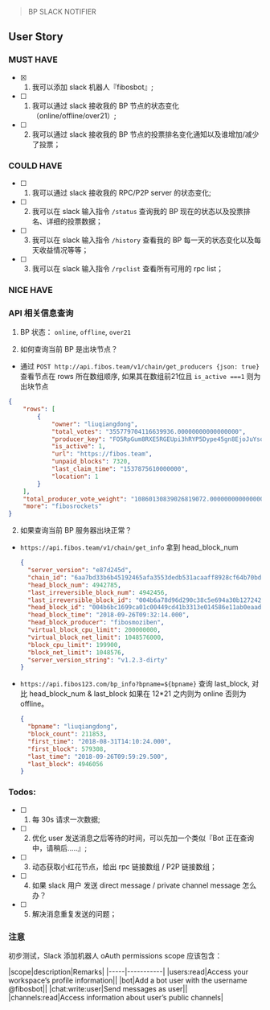> BP SLACK NOTIFIER



## User Story

### MUST HAVE

- [x] 1. 我可以添加 slack 机器人『fibosbot』;
- [ ] 1. 我可以通过 slack 接收我的 BP 节点的状态变化（online/offline/over21）;
- [ ] 2. 我可以通过 slack 接收我的 BP 节点的投票排名变化通知以及谁增加/减少了投票；

### COULD HAVE

- [ ] 1. 我可以通过 slack 接收我的 RPC/P2P server 的状态变化;
- [ ] 2. 我可以在 slack 输入指令 `/status` 查询我的 BP 现在的状态以及投票排名、详细的投票数据；
- [ ] 3. 我可以在 slack 输入指令 `/history` 查看我的 BP 每一天的状态变化以及每天收益情况等等；
- [ ] 3. 我可以在 slack 输入指令 `/rpclist` 查看所有可用的 rpc list；


### NICE HAVE



### API 相关信息查询


1. BP 状态： `online`, `offline`, `over21`


2. 如何查询当前 BP 是出块节点？

  - 通过 `POST http://api.fibos.team/v1/chain/get_producers {json: true}` 查看节点在 rows 所在数组顺序, 如果其在数组前21位且 `is_active ===1` 则为出块节点

  ```json
  {
      "rows": [
          {
              "owner": "liuqiangdong",
              "total_votes": "355779704116639936.00000000000000000",
              "producer_key": "FO5RpGum8RXE5RGEUpi3hRYP5Dype45gn8EjoJuYsota6gBMLkzv",
              "is_active": 1,
              "url": "https://fibos.team",
              "unpaid_blocks": 7320,
              "last_claim_time": "1537875610000000",
              "location": 1
          }
      ],
      "total_producer_vote_weight": "10860130839026819072.00000000000000000",
      "more": "fibosrockets"
  }
  ```

2. 如果查询当前 BP 服务器出块正常？

  - `https://api.fibos.team/v1/chain/get_info` 拿到 head_block_num

    ```json
    {
      "server_version": "e87d245d",
      "chain_id": "6aa7bd33b6b45192465afa3553dedb531acaaff8928cf64b70bd4c5e49b7ec6a",
      "head_block_num": 4942785,
      "last_irreversible_block_num": 4942456,
      "last_irreversible_block_id": "004b6a78d96d290c38c5e694a30b127242dcdd65779e20a778ce2721ca2cd40f",
      "head_block_id": "004b6bc1699ca01c00449cd41b3313e014586e11ab0eaad17b6dd999f9ae35bb",
      "head_block_time": "2018-09-26T09:32:14.000",
      "head_block_producer": "fibosmoziben",
      "virtual_block_cpu_limit": 200000000,
      "virtual_block_net_limit": 1048576000,
      "block_cpu_limit": 199900,
      "block_net_limit": 1048576,
      "server_version_string": "v1.2.3-dirty"
    }
    ```
  - `https://api.fibos123.com/bp_info?bpname=${bpname}`  查询 last_block, 对比 head_block_num & last_block 如果在 12*21 之内则为 online 否则为 offline。

    ```json
    {
      "bpname": "liuqiangdong",
      "block_count": 211853,
      "first_time": "2018-08-31T14:10:24.000",
      "first_block": 579308,
      "last_time": "2018-09-26T09:59:29.500",
      "last_block": 4946056
    }
    ```



### Todos:


- [ ] 1. 每 30s 请求一次数据;
- [ ] 2. 优化 user 发送消息之后等待的时间，可以先加一个类似『Bot 正在查询中，请稍后.....』;
- [ ] 3. 动态获取小红花节点，给出 rpc 链接数组 / P2P 链接数组；
- [ ] 4. 如果 slack 用户 发送 direct message / private channel message 怎么办？
- [ ] 5. 解决消息重复发送的问题；

### 注意

初步测试，Slack 添加机器人 oAuth permissions scope 应该包含：


|scope|description|Remarks|
|-----|-----------|
|users:read|Access your workspace’s profile information||
|bot|Add a bot user with the username @fibosbot||
|chat:write:user|Send messages as user||
|channels:read|Access information about user’s public channels|
